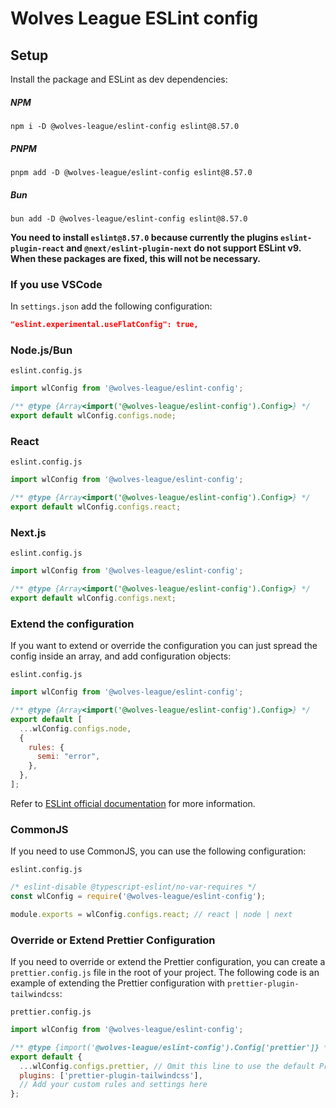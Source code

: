 # Wolves League ESLint config

## Setup

Install the package and ESLint as dev dependencies:

##### NPM
```shell
npm i -D @wolves-league/eslint-config eslint@8.57.0
```
##### PNPM
```shell
pnpm add -D @wolves-league/eslint-config eslint@8.57.0
```
##### Bun
```shell
bun add -D @wolves-league/eslint-config eslint@8.57.0
```

**You need to install `eslint@8.57.0` because currently the plugins `eslint-plugin-react` and `@next/eslint-plugin-next` do not support ESLint v9. When these packages are fixed, this will not be necessary.** 

### If you use VSCode

In `settings.json` add the following configuration:

```json
"eslint.experimental.useFlatConfig": true,
```

### Node.js/Bun

`eslint.config.js`
```javascript
import wlConfig from '@wolves-league/eslint-config'; 

/** @type {Array<import('@wolves-league/eslint-config').Config>} */
export default wlConfig.configs.node;
```

### React

`eslint.config.js`
```javascript
import wlConfig from '@wolves-league/eslint-config';

/** @type {Array<import('@wolves-league/eslint-config').Config>} */
export default wlConfig.configs.react;
```

### Next.js

`eslint.config.js`
```javascript
import wlConfig from '@wolves-league/eslint-config';

/** @type {Array<import('@wolves-league/eslint-config').Config>} */
export default wlConfig.configs.next;
```

### Extend the configuration

If you want to extend or override the configuration you can just spread the config inside an array, and add configuration objects:

`eslint.config.js`
```javascript
import wlConfig from '@wolves-league/eslint-config';

/** @type {Array<import('@wolves-league/eslint-config').Config>} */
export default [
  ...wlConfig.configs.node,
  {
    rules: {
      semi: "error",
    },
  },
];
```
Refer to [ESLint official documentation](https://eslint.org/docs/latest/use/configure/configuration-files-new) for more information.

### CommonJS

If you need to use CommonJS, you can use the following configuration:

`eslint.config.js`
```javascript
/* eslint-disable @typescript-eslint/no-var-requires */
const wlConfig = require('@wolves-league/eslint-config');

module.exports = wlConfig.configs.react; // react | node | next
```
### Override or Extend Prettier Configuration

If you need to override or extend the Prettier configuration, you can create a `prettier.config.js` file in the root of your project. The following code is an example of extending the Prettier configuration with `prettier-plugin-tailwindcss`:

`prettier.config.js`
```javascript
import wlConfig from '@wolves-league/eslint-config';

/** @type {import('@wolves-league/eslint-config').Config['prettier']} */
export default {
  ...wlConfig.configs.prettier, // Omit this line to use the default Prettier configuration
  plugins: ['prettier-plugin-tailwindcss'],
  // Add your custom rules and settings here
};
```